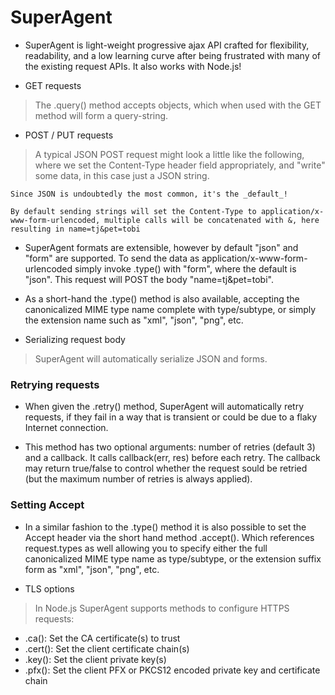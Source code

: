 # SuperAgent
- SuperAgent is light-weight progressive ajax API crafted for flexibility, readability, and a low learning curve after being frustrated with many of the existing request APIs. It also works with Node.js!

* GET requests
> The .query() method accepts objects, which when used with the GET method will form a query-string.

* POST / PUT requests
> A typical JSON POST request might look a little like the following, where we set the Content-Type header field appropriately, and "write" some data, in this case just a JSON string.

`Since JSON is undoubtedly the most common, it's the _default_!`

`By default sending strings will set the Content-Type to application/x-www-form-urlencoded, multiple calls will be concatenated with &, here resulting in name=tj&pet=tobi`

- SuperAgent formats are extensible, however by default "json" and "form" are supported. To send the data as application/x-www-form-urlencoded simply invoke .type() with "form", where the default is "json". This request will POST the body "name=tj&pet=tobi".

- As a short-hand the .type() method is also available, accepting the canonicalized MIME type name complete with type/subtype, or simply the extension name such as "xml", "json", "png", etc.

* Serializing request body
> SuperAgent will automatically serialize JSON and forms.

### Retrying requests
- When given the .retry() method, SuperAgent will automatically retry requests, if they fail in a way that is transient or could be due to a flaky Internet connection.

- This method has two optional arguments: number of retries (default 3) and a callback. It calls callback(err, res) before each retry. The callback may return true/false to control whether the request sould be retried (but the maximum number of retries is always applied).

### Setting Accept
- In a similar fashion to the .type() method it is also possible to set the Accept header via the short hand method .accept(). Which references request.types as well allowing you to specify either the full canonicalized MIME type name as type/subtype, or the extension suffix form as "xml", "json", "png", etc.

* TLS options
> In Node.js SuperAgent supports methods to configure HTTPS requests:

- .ca(): Set the CA certificate(s) to trust
- .cert(): Set the client certificate chain(s)
- .key(): Set the client private key(s)
- .pfx(): Set the client PFX or PKCS12 encoded private key and certificate chain